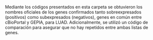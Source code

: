 Mediante los códigos presentados en esta carpeta se obtuvieron los nombres oficiales de los genes confirmados tanto sobreexpresados (positivos) como subexpresados (negativos), genes en común entre cBioPortal y GEPIA, para LUAD. Adicionalmente, se utilizó un código de comparación para asegurar que no hay repetidos entre ambas listas de genes.
